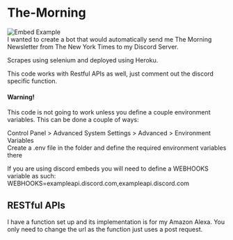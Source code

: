 # The-Morning

![Embed Example](https://cdn.discordapp.com/attachments/869978627649974273/879279803159679006/unknown.png) <br />
I wanted to create a bot that would automatically send me The Morning Newsletter from The New York Times to my Discord Server.

Scrapes using selenium and deployed using Heroku.

This code works with Restful APIs as well, just comment out the discord specific function.

#### Warning!
This code is not going to work unless you define a couple environment variables. This can be done a couple of ways:

Control Panel > Advanced System Settings > Advanced > Environment Variables  
Create a .env file in the folder and define the required environment variables there

If you are using discord embeds you will need to define a WEBHOOKS variable as such:
WEBHOOKS=exampleapi.discord.com,exampleapi.discord.com

## RESTful APIs

I have a function set up and its implementation is for my Amazon Alexa. You only need to change the url as the function just uses a post request.

